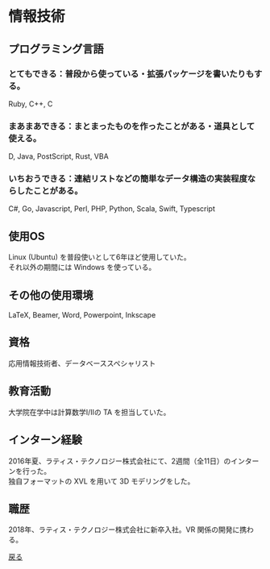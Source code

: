 # 情報技術 

## プログラミング言語
### とてもできる：普段から使っている・拡張パッケージを書いたりもする。  
Ruby, C++, C

### まあまあできる：まとまったものを作ったことがある・道具として使える。  
D, Java, PostScript, Rust, VBA

### いちおうできる：連結リストなどの簡単なデータ構造の実装程度ならしたことがある。  
C#, Go, Javascript, Perl, PHP, Python, Scala, Swift, Typescript

## 使用OS
Linux (Ubuntu) を普段使いとして6年ほど使用していた。    
それ以外の期間には Windows を使っている。

## その他の使用環境
LaTeX, Beamer, Word, Powerpoint, Inkscape

## 資格
応用情報技術者、データベーススペシャリスト

## 教育活動
大学院在学中は計算数学I/IIの TA を担当していた。

## インターン経験
2016年夏、ラティス・テクノロジー株式会社にて、2週間（全11日）のインターンを行った。  
独自フォーマットの XVL を用いて 3D モデリングをした。

## 職歴
2018年、ラティス・テクノロジー株式会社に新卒入社。VR 関係の開発に携わる。  
  
  
[戻る](https://ytanimura.github.io/yotabaito/)

